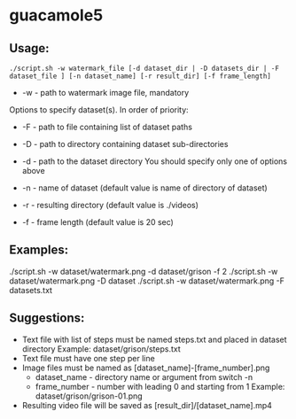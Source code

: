 # guacamole5

## Usage:

```
./script.sh -w watermark_file [-d dataset_dir | -D datasets_dir | -F dataset_file ] [-n dataset_name] [-r result_dir] [-f frame_length]
```

- -w - path to watermark image file, mandatory

Options to specify dataset(s). In order of priority:

- -F - path to file containing list of dataset paths
- -D - path to directory containing dataset sub-directories
- -d - path to the dataset directory
You should specify only one of options above

- -n - name of dataset (default value is name of directory of dataset)
- -r - resulting directory (default value is ./videos)
- -f - frame length (default value is 20 sec)

## Examples:
./script.sh -w dataset/watermark.png -d dataset/grison -f 2
./script.sh -w dataset/watermark.png -D dataset
./script.sh -w dataset/watermark.png -F datasets.txt

## Suggestions:
- Text file with list of steps must be named steps.txt and placed in dataset directory
	Example: dataset/grison/steps.txt
- Text file must have one step per line
- Image files must be named as [dataset_name]-[frame_number].png
	- dataset_name - directory name or argument from switch -n
	- frame_number - number with leading 0 and starting from 1
	Example: dataset/grison/grison-01.png
- Resulting video file will be saved as [result_dir]/[dataset_name].mp4
